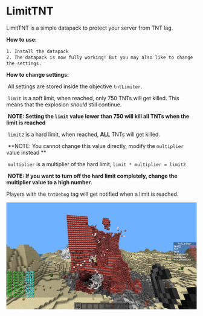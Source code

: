 # LimitTNT
 LimitTNT is a simple datapack to protect your server from TNT lag.



**How to use:**

 	1. Install the datapack
 	2. The datapack is now fully working! But you may also like to change the settings.



**How to change settings:**

​	All settings are stored inside the objective `tntLimiter`.

​	`limit`  is a soft limit, when reached, only 750 TNTs will get killed. This means that the explosion *should* still continue.

​	**NOTE: Setting the `limit` value lower than 750 will kill all TNTs when the limit is reached** 

​	`limit2` is a hard limit, when reached, **ALL** TNTs will get killed.

​	**NOTE: You cannot change this value directly, modify the `multiplier` value instead **

​	`multiplier` is a multiplier of the hard limit, `limit * multiplier = limit2`

​	**NOTE: If you want to turn off the hard limit completely, change the multiplier value to a high number.**



Players with the `tntDebug` tag will get notified when a limit is reached.

![tntLimiting](Screenshots/tntLimiting.png)

